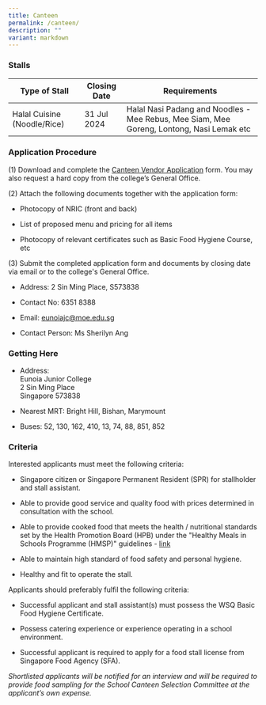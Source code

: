 ```yaml
---
title: Canteen
permalink: /canteen/
description: ""
variant: markdown
---
```

### **Stalls**

| Type of Stall | Closing Date | Requirements |
| -------- | -------- | -------- |
| Halal Cuisine (Noodle/Rice) | 31 Jul 2024 | Halal Nasi Padang and Noodles - Mee Rebus, Mee Siam, Mee Goreng, Lontong, Nasi Lemak etc |


### **Application Procedure**
 
(1) Download and complete the [Canteen Vendor Application](/files/canteen%20vendor%20application.pdf) form. You may also request a hard copy from the college’s General Office.



(2) Attach the following documents together with the application form:

* Photocopy of NRIC (front and back)

* List of proposed menu and pricing for all items

* Photocopy of relevant certificates such as Basic Food Hygiene Course, etc

(3) Submit the completed application form and documents by closing date via email or to the college's General Office.

* Address: 2 Sin Ming Place, S573838

* Contact No: 6351 8388

* Email: [eunoiajc@moe.edu.sg](mailto:eunoiajc@moe.edu.sg)

* Contact Person: Ms Sherilyn Ang


### **Getting Here**

* Address:<br>
Eunoia Junior College<br>
2 Sin Ming Place<br>
Singapore 573838

* Nearest MRT: Bright Hill, Bishan, Marymount

* Buses: 52, 130, 162, 410, 13, 74, 88, 851, 852


### **Criteria**

Interested applicants must meet the following criteria:

* Singapore citizen or Singapore Permanent Resident (SPR) for stallholder and stall assistant.

* Able to provide good service and quality food with prices determined in consultation with the school.

* Able to provide cooked food that meets the health / nutritional standards set by the Health Promotion Board (HPB) under the "Healthy Meals in Schools Programme (HMSP)" guidelines - [link](https://www.hpb.gov.sg/schools/school-programmes/healthy-meals-in-schools-programme)

* Able to maintain high standard of food safety and personal hygiene.

* Healthy and fit to operate the stall.


Applicants should preferably fulfil the following criteria:

* Successful applicant and stall assistant(s) must possess the WSQ Basic Food Hygiene Certificate.

* Possess catering experience or experience operating in a school environment.

* Successful applicant is required to apply for a food stall license from Singapore Food Agency (SFA).

*Shortlisted applicants will be notified for an interview and will be required to provide food sampling for the School Canteen Selection Committee at the applicant’s own expense.*